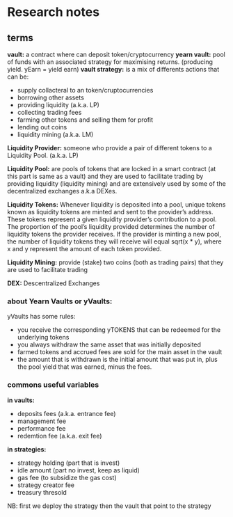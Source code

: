 # Research notes

## terms
**vault:** a contract where can deposit token/cryptocurrency
**yearn vault:** pool of funds with an associated strategy for maximising returns. (producing yield. yEarn = yield earn)
**vault strategy:** is a mix of differents actions that can be:
- supply collacteral to an token/cruptocurrencies
- borrowing other assets
- providing liquidity (a.k.a. LP)
- collecting trading fees
- farming other tokens and selling them for profit
- lending out coins
- liquidity mining (a.k.a. LM)

**Liquidity Provider:** someone who provide a pair of different tokens to a Liquidity Pool. (a.k.a. LP)

**Liquidity Pool:** are pools of tokens that are locked in a smart contract (at this part is same as a vault) and they are used to facilitate trading by providing liquidity (liquidity mining) and are extensively used by some of the decentralized exchanges a.k.a DEXes.

**Liquidity Tokens:** Whenever liquidity is deposited into a pool, unique tokens known as liquidity tokens are minted and sent to the provider’s address. These tokens represent a given liquidity provider’s contribution to a pool. The proportion of the pool’s liquidity provided determines the number of liquidity tokens the provider receives. If the provider is minting a new pool, the number of liquidity tokens they will receive will equal sqrt(x * y), where x and y represent the amount of each token provided.

**Liquidity Mining:** provide (stake) two coins (both as trading pairs) that they are used to facilitate trading  

**DEX:** Descentralized Exchanges

### about Yearn Vaults or yVaults:

yVaults has some rules:
- you receive the corresponding yTOKENS that can be redeemed for the underlying tokens
- you always withdraw the same asset that was initially deposited
- farmed tokens and accrued fees are sold for the main asset in the vault
- the amount that is withdrawn is the initial amount that was put in, plus the pool yield that was earned, minus the fees.


### commons useful variables

**in vaults:**
- deposits fees (a.k.a. entrance fee)
- management fee
- performance fee
- redemtion fee (a.k.a. exit fee)

**in strategies:**
- strategy holding (part that is invest)
- idle amount (part no invest, keep as liquid)
- gas fee (to subsidize the gas cost)
- strategy creator fee
- treasury thresold


NB: first we deploy the strategy then the vault that point to the strategy

